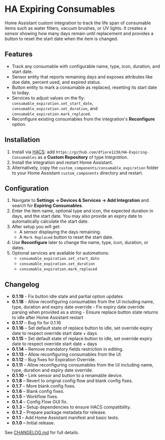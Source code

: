 # HA Expiring Consumables

Home Assistant custom integration to track the life span of consumable items such as water filters, vacuum brushes, or UV lights. It creates a sensor showing how many days remain until replacement and provides a button to reset the start date when the item is changed.

## Features
- Track any consumable with configurable name, type, icon, duration, and start date.
- Sensor entity that reports remaining days and exposes attributes like due date, percent used, and expired status.
- Button entity to mark a consumable as replaced, resetting its start date to today.
- Services to adjust values on the fly: `consumable_expiration.set_start_date`, `consumable_expiration.set_duration`, and `consumable_expiration.mark_replaced`.
- Reconfigure existing consumables from the integration's **Reconfigure** option.

## Installation
1. Install via [HACS](https://hacs.xyz): add `https://github.com/dfiore1230/HA-Expiring-Consumables` as a **Custom Repository** of type *Integration*.
2. Install the integration and restart Home Assistant.
3. Alternatively, copy the `custom_components/consumable_expiration` folder to your Home Assistant `custom_components` directory and restart.

## Configuration
1. Navigate to **Settings → Devices & Services → Add Integration** and search for **Expiring Consumables**.
2. Enter the item name, optional type and icon, the expected duration in days, and the start date. You may also provide an expiry date to automatically calculate the start date.
3. After setup you will get:
   - A sensor displaying the days remaining.
   - A `Mark Replaced` button to reset the start date.
4. Use **Reconfigure** later to change the name, type, icon, duration, or dates.
5. Optional services are available for automations:
   - `consumable_expiration.set_start_date`
   - `consumable_expiration.set_duration`
   - `consumable_expiration.mark_replaced`

## Changelog
- **0.1.19** - Fix button idle state and partial option updates
- **0.1.18** - Allow reconfiguring consumables from the UI including name, type, duration and expiry date override
             - Fix expiry date override parsing when provided as a string
             - Ensure replace button state returns to idle after Home Assistant restart
- **0.1.17** – Bug fix for 0.1.16
- **0.1.16** – Set default state of replace button to idle, set override expiry date to respect override start date + days
- **0.1.15** – Set default state of replace button to idle, set override expiry date to respect override start date + days
- **0.1.14** – Remove mandatory fields restriction in editing.
- **0.1.13** – Allow reconfiguring consumables from the UI.
- **0.1.12** – Bug fixes for Expiration Override.
- **0.1.11** – Allow reconfiguring consumables from the UI including name, type, duration and expiry date override.
- **0.1.10** – Link sensor and button to a renamable device.
- **0.1.8** – Revert to original config flow and blank config fixes.
- **0.1.7** – More blank config fixes.
- **0.1.6** – Blank config fixes.
- **0.1.5** – Workflow fixes.
- **0.1.4** – Config Flow GUI fix.
- **0.1.3** – Setup dependencies to ensure HACS compatibility.
- **0.1.2** – Prepare package metadata for release.
- **0.1.1** – Add Home Assistant manifest and basic tests.
- **0.1.0** – Initial release.

See [CHANGELOG.md](CHANGELOG.md) for full details.
